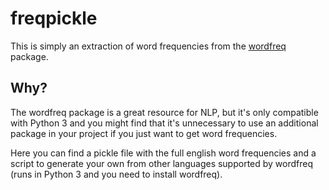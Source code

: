 # freqpickle

This is simply an extraction of word frequencies from the [wordfreq](https://github.com/LuminosoInsight/wordfreq) package.

## Why?

The wordfreq package is a great resource for NLP, but it's only compatible with Python 3 and you might find that it's unnecessary to use an additional package in your project if you just want to get word frequencies.

Here you can find a pickle file with the full english word frequencies and a script to generate your own from other languages supported by wordfreq (runs in Python 3 and you need to install wordfreq).